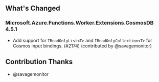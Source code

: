 ## What's Changed

<!-- Please add your release notes in the following format:
- My change description (#PR/#issue)
-->

### Microsoft.Azure.Functions.Worker.Extensions.CosmosDB 4.5.1

- Add support for `IReadOnlyList<T>` and `IReadOnlyCollection<T>` for Cosmos input bindings. (#2174) (contributed by @savagemonitor)

## Contribution Thanks

- @savagemonitor

